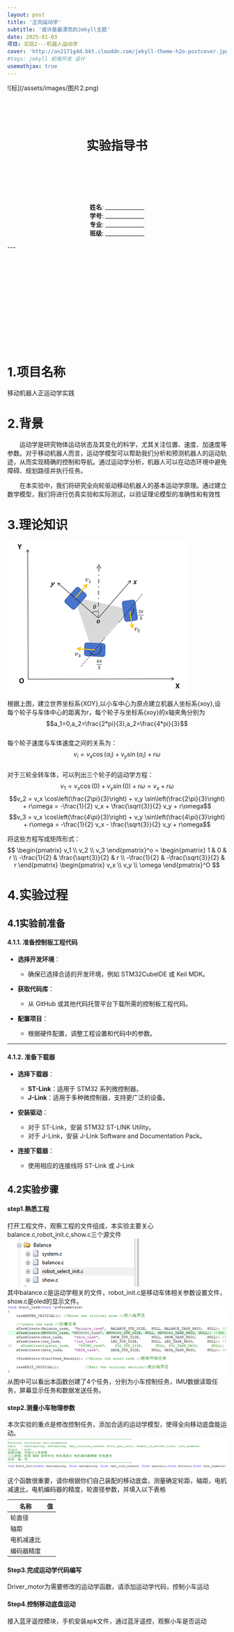 ```yaml
---
layout: post
title: '正向运动学'
subtitle: '或许是最漂亮的Jekyll主题'
date: 2025-01-03
项目: 实验2---机器人运动学
cover: 'http://on2171g4d.bkt.clouddn.com/jekyll-theme-h2o-postcover.jpg'
#tags: jekyll 前端开发 设计
usemathjax: true
---
```

<head>
    <script src="https://cdn.mathjax.org/mathjax/latest/MathJax.js?config=TeX-AMS-MML_HTMLorMML" type="text/javascript"></script>
    <script type="text/x-mathjax-config">
        MathJax.Hub.Config({
            tex2jax: {
            skipTags: ['script', 'noscript', 'style', 'textarea', 'pre'],
            inlineMath: [['$','$']]
            }
        });
    </script>
</head>
![标](/assets/images/图片2.png)
&nbsp;

&nbsp;

&nbsp;
<h1 style="text-align: center;">实验指导书</h1>

&nbsp;

&nbsp;

&nbsp;


<p style="text-align: center;">
    <strong>姓名</strong>: ______________<br> 
    <strong>学号</strong>: ______________<br>
    <strong>专业</strong>: ______________<br>
    <strong>班级</strong>: ______________<br>
</p>
---

&nbsp;




&nbsp;




&nbsp;



&nbsp;




&nbsp;



&nbsp;




&nbsp;







# 1.项目名称
 移动机器人正运动学实践

# 2.背景


 <p style="text-indent: 2em;">运动学是研究物体运动状态及其变化的科学，尤其关注位置、速度、加速度等参数。对于移动机器人而言，运动学模型可以帮助我们分析和预测机器人的运动轨迹，从而实现精确的控制和导航。通过运动学分析，机器人可以在动态环境中避免障碍、规划路径并执行任务。</p>
<p style="text-indent: 2em;">在本实验中，我们将研究全向轮驱动移动机器人的基本运动学原理。通过建立数学模型，我们将进行仿真实验和实际测试，以验证理论模型的准确性和有效性</p>

# 3.理论知识
![pic](/assets/images/图片1.png)<br>
   根据上图，建立世界坐标系{XOY},以小车中心为原点建立机器人坐标系{xoy},设每个轮子与车体中心的距离为r，每个轮子与坐标系{xoy}的x轴夹角分别为<br>$$a_1=0,a_2=\frac{2*pi}{3},a_2=\frac{4*pi}{3}$$<br>每个轮子速度与车体速度之间的关系为：<br>
   $$v_i = v_x \cos(\alpha_i) + v_y \sin(\alpha_i) + r\omega$$<br>
对于三轮全转车体，可以列出三个轮子的运动学方程：
$$v_1 = v_x \cos(0) + v_y \sin(0) + r\omega = v_x + r\omega$$
$$v_2 = v_x \cos\left(\frac{2\pi}{3}\right) + v_y \sin\left(\frac{2\pi}{3}\right) + r\omega = -\frac{1}{2} v_x + \frac{\sqrt{3}}{2} v_y + r\omega$$
$$v_3 = v_x \cos\left(\frac{4\pi}{3}\right) + v_y \sin\left(\frac{4\pi}{3}\right) + r\omega = -\frac{1}{2} v_x - \frac{\sqrt{3}}{2} v_y + r\omega$$

将这些方程写成矩阵形式：
$$
\begin{pmatrix}
v_1 \\
v_2 \\
v_3
\end{pmatrix}^o =
\begin{pmatrix}
1 & 0 & r \\
-\frac{1}{2} & \frac{\sqrt{3}}{2} & r \\
-\frac{1}{2} & -\frac{\sqrt{3}}{2} & r
\end{pmatrix}
\begin{pmatrix}
v_x \\
v_y \\
\omega
\end{pmatrix}^O
$$


# 4.实验过程
## 4.1实验前准备

#### 4.1.1. 准备控制板工程代码

- **选择开发环境**：
  - 确保已选择合适的开发环境，例如 STM32CubeIDE 或 Keil MDK。

- **获取代码库**：
  - 从 GitHub 或其他代码托管平台下载所需的控制板工程代码。

- **配置项目**：
  - 根据硬件配置，调整工程设置和代码中的参数。

---

#### 4.1.2. 准备下载器

- **选择下载器**：
  - **ST-Link**：适用于 STM32 系列微控制器。
  - **J-Link**：适用于多种微控制器，支持更广泛的设备。

- **安装驱动**：
  - 对于 ST-Link，安装 STM32 ST-LINK Utility。
  - 对于 J-Link，安装 J-Link Software and Documentation Pack。

- **连接下载器**：
  - 使用相应的连接线将 ST-Link 或 J-Link 


## 4.2实验步骤
#### step1.熟悉工程
  打开工程文件，观察工程的文件组成，本实验主要关心balance.c,robot_init.c,show.c三个源文件<br>
  ![](/assets/images/图片3.png)<br>
  其中balance.c是运动学相关的文件，robot_init.c是移动车体相关参数设置文件，show.c是oled的显示文件。
   ![](/assets/images/图片4.png)<br>
   从图中可以看出本函数创建了4个任务，分别为小车控制任务，IMU数据读取任务，屏幕显示任务和数据发送任务。
#### step2.测量小车物理参数   
   本次实验的重点是修改控制任务，添加合适的运动学模型，使得全向移动底盘能运动。
![](/assets/images/图片5.png)<br>

这个函数很重要，请你根据你们自己装配的移动底盘，测量确定轮距，轴距，电机减速比，电机编码器的精度，轮直径参数，并填入以下表格

| 名称      | 值            |
|-----------|--------------|
| 轮直径     |             |
| 轴距        |            |
| 电机减速比   |            |
| 编码器精度   |            |


#### Step3.完成运动学代码编写
Driver_motor为需要修改的运动学函数，请添加运动学代码，控制小车运动

#### Step4.控制移动底盘运动
接入蓝牙遥控模块，手机安装apk文件，通过蓝牙遥控，观察小车是否运动

